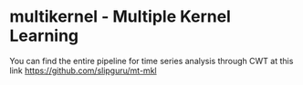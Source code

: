 # multikernel - Multiple Kernel Learning 

You can find the entire pipeline for time series analysis through CWT at this link 
https://github.com/slipguru/mt-mkl 
